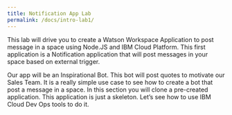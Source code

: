 ```yaml
---
title: Notification App Lab
permalink: /docs/intro-lab1/
---
```


This lab will drive you to create a Watson Workspace Application to post message in a space using Node.JS and IBM Cloud Platform. This first application is a Notification application that will post messages in your space based on external trigger.
<p/>
Our app will be an Inspirational Bot. This bot will post quotes to motivate our Sales Team. It is a really simple use case to see how to create a bot that post a message in a space.  In this section you will clone a pre-created application. This application is just a skeleton. Let’s see how to use IBM Cloud Dev Ops tools to do it.
